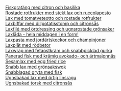 [Fiskgratäng med citron och basilika](/recipes/fisk/fiskgratang-med-citron-och-basilika.md)<br/>[Rostade rotfrukter med stekt lax och ruccolapesto](/recipes/fisk/lax-med-ruccolapesto.md)<br/>[Lax med tomatveteotto och rostade rotfrukter](/recipes/fisk/lax-med-tomatveteotto-och-rostade-rotfrukter.md)<br/>[Laxbiffar med dillpotatisstomp och citronsås](/recipes/fisk/laxbiffar-med-dillpotatisstomp-och-citronsas.md)<br/>[Laxfilé med örtdressing och ugnsrostade grönsaker](/recipes/fisk/laxfilé-med-ortdressing-och-ugnsrostade-gronsaker.md)<br/>[Laxlåda - hela middagen i en form!](/recipes/fisk/laxlada---hela-middagen-i-en-form!.md)<br/>[Laxpasta med jordärtskockor och champinjoner](/recipes/fisk/laxpasta-med-jordartskockor-och-champinjoner.md)<br/>[Laxplåt med rödbetor](/recipes/fisk/laxplat-med-rodbetor.md)<br/>[Laxwrap med fetaostkräm och snabbpicklad gurka](/recipes/fisk/laxwrap-med-fetaostkram-och-snabbpicklad-gurka.md)<br/>[Panerad fisk med krämig avokado- och ärtmajonnäs](/recipes/fisk/panerad-fisk-med-kramig-avokado--och-artmajonnas.md)<br/>[Sesamlax med egg fried rice](/recipes/fisk/sesamlax-med-egg-fried-rice.md)<br/>[Snabb lax med grönsakswok](/recipes/fisk/snabb-lax-med-wok.md)<br/>[Snabblagad gryta med fisk](/recipes/fisk/snabblagad-gryta-med-fisk.md)<br/>[Ugnsbakad lax med örtig linsragu](/recipes/fisk/ugnsbakad-lax-med-ortig-linsragu.md)<br/>[Ugnsbakad torsk med citronsås](/recipes/fisk/ugnsbakad-torsk-med-citronsas.md)
